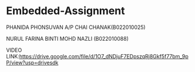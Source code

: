 # Embedded-Assignment
PHANIDA PHONSUVAN A/P CHAI CHANAK(B022010025)

NURUL FARINA BINTI MOHD NAZLI (B022010088)

VIDEO LINK:https://drive.google.com/file/d/1O7_dNDjuF7EDpszqRj8Gkf5f77bm_9pP/view?usp=drivesdk
